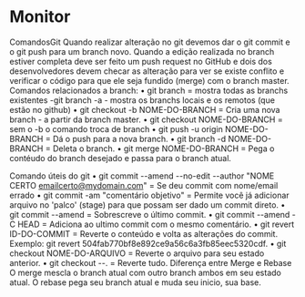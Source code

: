 # Monitor

ComandosGit
Quando realizar alteração no git devemos dar o git commit e o git push para um branch novo. Quando a edição realizada no branch estiver completa deve ser feito um push request no GitHub e dois dos desenvolvedores devem checar as alteração para ver se existe conflito e verificar o código para que ele seja fundido (merge) com o branch master.
Comandos relacionados a branch:
•	git branch = mostra todas as branchs existentes
-git branch -a - mostra os branchs locais e os remotos (que estão no github)
•	git checkout -b NOME-DO-BRANCH = Cria uma nova branch - a partir da branch master.
•	git checkout NOME-DO-BRANCH = sem o -b o comando troca de branch
•	git push -u origin NOME-DO-BRANCH = Dá o push para a nova branch.
•	git branch -d NOME-DO-BRANCH = Deleta o branch.
•	git merge NOME-DO-BRANCH = Pega o contéudo do branch desejado e passa para o branch atual.

Comando úteis do git
•	git commit --amend --no-edit --author "NOME CERTO <emailcerto@mydomain.com>" = Se deu commit com nome/email errado
•	git commit -am "comentário objetivo" = Permite você já adicionar arquivo no 'palco' (stage) para que possam ser dado um commit direto.
•	git commit --amend = Sobrescreve o último commit.
•	git commit --amend -C HEAD = Adiciona ao ultimo commit com o mesmo comentário.
•	git revert ID-DO-COMMIT = Reverte o conteúdo e volta as alterações do commit.
Exemplo: git revert 504fab770bf8e892ce9a56c6a3fb85eec5320cdf.
•	git checkout NOME-DO-ARQUIVO = Reverte o arquivo para seu estado anterior.
•	git checkout --. = Reverte tudo.
Diferença entre Merge e Rebase
O merge mescla o branch atual com outro branch ambos em seu estado atual. O rebase pega seu branch atual e muda seu inicio, sua base.
